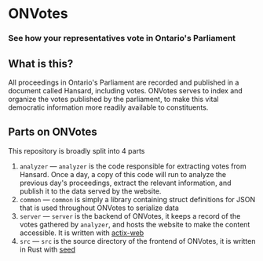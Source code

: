# ONVotes

### See how your representatives vote in Ontario's Parliament


## What is this?

All proceedings in Ontario's Parliament are recorded and published in a document called Hansard, including votes. ONVotes serves to index and organize the votes published by the parliament, to make this vital democratic information more readily available to constituents.

## Parts on ONVotes

This repository is broadly split into 4 parts

1. `analyzer` — `analyzer` is the code responsible for extracting votes from Hansard. Once a day, a copy of this code will run to analyze the previous day's proceedings, extract the relevant information, and publish it to the data served by the website.
2. `common` — `common` is simply a library containing struct definitions for JSON that is used throughout ONVotes to serialize data
3. `server` — `server` is the backend of ONVotes, it keeps a record of the votes gathered by `analyzer`, and hosts the website to make the content accessible. It is written with [actix-web](https://github.com/actix/actix-web)
4. `src` — `src` is the source directory of the frontend of ONVotes, it is written in Rust with [seed](https://github.com/seed-rs/seed)